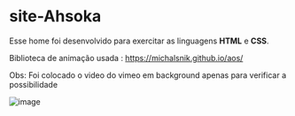 # site-Ahsoka
 Esse home foi desenvolvido para exercitar as linguagens **HTML** e **CSS**.
	
 Biblioteca de animação usada : https://michalsnik.github.io/aos/

Obs: Foi colocado o video do vimeo em background apenas para verificar a possibilidade

![image](https://github.com/JhussyaraReis/site-Ahsoka/assets/147738753/b3f37c12-05ef-4da5-a763-3bc802ca57da)


